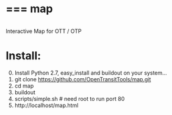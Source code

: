 ===
map
===

<a href="https://gitter.im/OpenTransitTools/map?utm_source=badge&utm_medium=badge&utm_campaign=pr-badge&utm_content=badge"><img source="https://badges.gitter.im/Join%20Chat.svg"/></a>

Interactive Map for OTT / OTP

Install:
========

0. Install Python 2.7, easy_install and buildout on your system...
1. git clone https://github.com/OpenTransitTools/map.git
2. cd map
3. buildout
4. scripts/simple.sh # need root to run port 80
5. http://localhost/map.html

